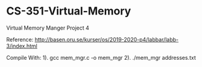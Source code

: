 # CS-351-Virtual-Memory
Virtual Memory Manger Project 4 

Reference: http://basen.oru.se/kurser/os/2019-2020-p4/labbar/labb-3/index.html

Compile With:
1). gcc mem_mgr.c -o mem_mgr
2). ./mem_mgr addresses.txt

